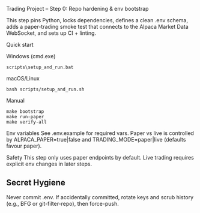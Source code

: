 Trading Project – Step 0: Repo hardening & env bootstrap

This step pins Python, locks dependencies, defines a clean .env schema, adds a paper-trading smoke test that connects to the Alpaca Market Data WebSocket, and sets up CI + linting.

Quick start

Windows (cmd.exe)

```
scripts\setup_and_run.bat
```

macOS/Linux

```
bash scripts/setup_and_run.sh
```

Manual

```
make bootstrap
make run-paper
make verify-all
```

Env variables
See .env.example for required vars. Paper vs live is controlled by ALPACA_PAPER=true|false
and TRADING_MODE=paper|live (defaults favour paper).

Safety
This step only uses paper endpoints by default. Live trading requires explicit env changes in later steps.

Secret Hygiene
--------------
Never commit .env. If accidentally committed, rotate keys and scrub history (e.g., BFG or git-filter-repo), then force-push.
